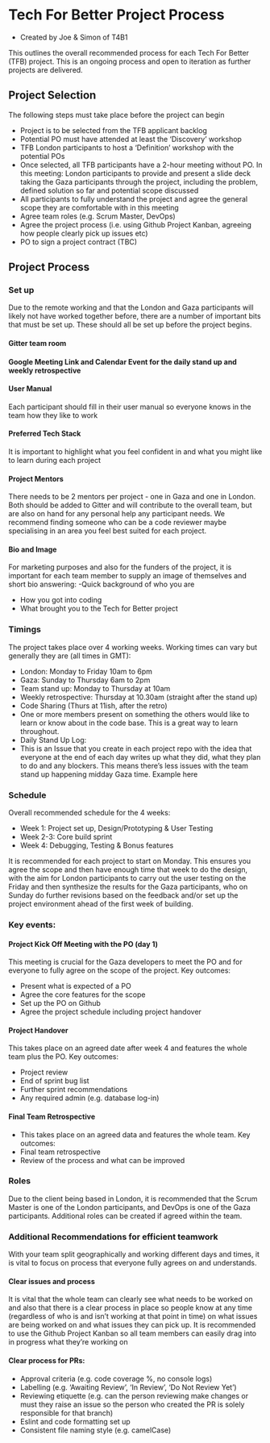 # Tech For Better Project Process
- Created by Joe & Simon of T4B1

This outlines the overall recommended process for each Tech For Better (TFB) project. This is an ongoing process and open to iteration as further projects are delivered.

## Project Selection

The following steps must take place before the project can begin

- Project is to be selected from the TFB applicant backlog
- Potential PO must have attended at least the ‘Discovery’ workshop
- TFB London participants to host a ‘Definition’ workshop with the potential POs
- Once selected, all TFB participants have a 2-hour meeting without PO. In this meeting:
  London participants to provide and present a slide deck taking the Gaza participants through the project, including the problem, defined solution so far and potential scope discussed
- All participants to fully understand the project and agree the general scope they are comfortable with in this meeting
- Agree team roles (e.g. Scrum Master, DevOps)
- Agree the project process (i.e. using Github Project Kanban, agreeing how people clearly pick up issues etc)
- PO to sign a project contract (TBC)

## Project Process

### Set up

Due to the remote working and that the London and Gaza participants will likely not have worked together before, there are a number of important bits that must be set up. These should all be set up before the project begins.

#### Gitter team room

#### Google Meeting Link and Calendar Event for the daily stand up and weekly retrospective

#### User Manual

Each participant should fill in their user manual so everyone knows in the team how they like to work

#### Preferred Tech Stack

It is important to highlight what you feel confident in and what you might like to learn during each project

#### Project Mentors

There needs to be 2 mentors per project - one in Gaza and one in London. Both should be added to Gitter and will contribute to the overall team, but are also on hand for any personal help any participant needs. We recommend finding someone who can be a code reviewer maybe specialising in an area you feel best suited for each project.

#### Bio and Image

For marketing purposes and also for the funders of the project, it is important for each team member to supply an image of themselves and short bio answering:
-Quick background of who you are

- How you got into coding
- What brought you to the Tech for Better project

### Timings

The project takes place over 4 working weeks. Working times can vary but generally they are (all times in GMT):

- London: Monday to Friday 10am to 6pm
- Gaza: Sunday to Thursday 6am to 2pm
- Team stand up: Monday to Thursday at 10am
- Weekly retrospective: Thursday at 10.30am (straight after the stand up)
- Code Sharing (Thurs at 11ish, after the retro)
- One or more members present on something the others would like to learn or know about in the code base. This is a great way to learn throughout.
- Daily Stand Up Log:
- This is an Issue that you create in each project repo with the idea that everyone at the end of each day writes up what they did, what they plan to do and any blockers. This means there’s less issues with the team stand up happening midday Gaza time. Example here

### Schedule

Overall recommended schedule for the 4 weeks:

- Week 1: Project set up, Design/Prototyping & User Testing
- Week 2-3: Core build sprint
- Week 4: Debugging, Testing & Bonus features

It is recommended for each project to start on Monday. This ensures you agree the scope and then have enough time that week to do the design, with the aim for London participants to carry out the user testing on the Friday and then synthesize the results for the Gaza participants, who on Sunday do further revisions based on the feedback and/or set up the project environment ahead of the first week of building.

### Key events:

#### Project Kick Off Meeting with the PO (day 1)

This meeting is crucial for the Gaza developers to meet the PO and for everyone to fully agree on the scope of the project. Key outcomes:

- Present what is expected of a PO
- Agree the core features for the scope
- Set up the PO on Github
- Agree the project schedule including project handover

#### Project Handover

This takes place on an agreed date after week 4 and features the whole team plus the PO. Key outcomes:

- Project review
- End of sprint bug list
- Further sprint recommendations
- Any required admin (e.g. database log-in)

#### Final Team Retrospective

- This takes place on an agreed data and features the whole team. Key outcomes:
- Final team retrospective
- Review of the process and what can be improved

### Roles

Due to the client being based in London, it is recommended that the Scrum Master is one of the London participants, and DevOps is one of the Gaza participants. Additional roles can be created if agreed within the team.

### Additional Recommendations for efficient teamwork

With your team split geographically and working different days and times, it is vital to focus on process that everyone fully agrees on and understands.

#### Clear issues and process

It is vital that the whole team can clearly see what needs to be worked on and also that there is a clear process in place so people know at any time (regardless of who is and isn’t working at that point in time) on what issues are being worked on and what issues they can pick up. It is recommended to use the Github Project Kanban so all team members can easily drag into in progress what they’re working on

#### Clear process for PRs:

- Approval criteria (e.g. code coverage %, no console logs)
- Labelling (e.g. ‘Awaiting Review’, ‘In Review’, ‘Do Not Review Yet’)
- Reviewing etiquette (e.g. can the person reviewing make changes or must they raise an issue so the person who created the PR is solely responsible for that branch)
- Eslint and code formatting set up
- Consistent file naming style (e.g. camelCase)